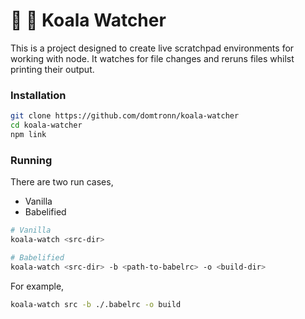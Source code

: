 # 🐨 👀 Koala Watcher

This is a project designed to create live scratchpad environments for
working with node. It watches for file changes and reruns files whilst
printing their output.

### Installation

```sh
git clone https://github.com/domtronn/koala-watcher
cd koala-watcher
npm link
```

### Running

There are two run cases, 

+ Vanilla
+ Babelified

```sh
# Vanilla
koala-watch <src-dir>

# Babelified
koala-watch <src-dir> -b <path-to-babelrc> -o <build-dir>
```

For example,

```sh
koala-watch src -b ./.babelrc -o build
```
